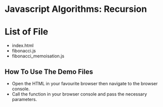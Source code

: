 # Javascript Algorithms: Recursion

# List of File

- index.html
- fibonacci.js
- fibonacci_memoisation.js

## How To Use The Demo Files

- Open the HTML in your favourite browser then navigate to the browser console.
- Call the function in your browser console and pass the necessary parameters.
